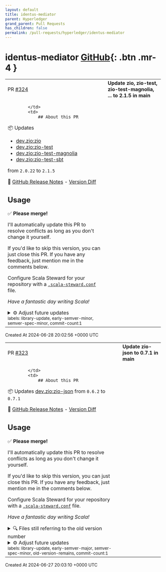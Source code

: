 ```yaml
---
layout: default
title: identus-mediator
parent: Hyperledger
grand_parent: Pull Requests
has_children: false
permalink: /pull-requests/hyperledger/identus-mediator
---
```


# identus-mediator <span class="fs-3 right-align">[GitHub](https://github.com/hyperledger/identus-mediator){: .btn .mr-4 }</span>


<div>
    <table>
        <tr>
            <td>
                PR <a href="https://github.com/hyperledger/identus-mediator/pull/324" class=".btn">#324</a>
            </td>
            <td>
                <b>
                    Update zio, zio-test, zio-test-magnolia, ... to 2.1.5 in main
                </b>
            </td>
        </tr>
        <tr>
            <td>
                
            </td>
            <td>
                ## About this PR
📦 Updates 
* [dev.zio:zio](https://github.com/zio/zio)
* [dev.zio:zio-test](https://github.com/zio/zio)
* [dev.zio:zio-test-magnolia](https://github.com/zio/zio)
* [dev.zio:zio-test-sbt](https://github.com/zio/zio)

 from `2.0.22` to `2.1.5`

📜 [GitHub Release Notes](https://github.com/zio/zio/releases/tag/v2.1.5) - [Version Diff](https://github.com/zio/zio/compare/v2.0.22...v2.1.5)

## Usage
✅ **Please merge!**

I'll automatically update this PR to resolve conflicts as long as you don't change it yourself.

If you'd like to skip this version, you can just close this PR. If you have any feedback, just mention me in the comments below.

Configure Scala Steward for your repository with a [`.scala-steward.conf`](https://github.com/scala-steward-org/scala-steward/blob/767fcfecbfd53c507152f6cf15c846176bae561d/docs/repo-specific-configuration.md) file.

_Have a fantastic day writing Scala!_

<details>
<summary>⚙ Adjust future updates</summary>

Add this to your `.scala-steward.conf` file to ignore future updates of this dependency:
```
updates.ignore = [ { groupId = "dev.zio" } ]
```
Or, add this to slow down future updates of this dependency:
```
dependencyOverrides = [{
  pullRequests = { frequency = "30 days" },
  dependency = { groupId = "dev.zio" }
}]
```
</details>

<sup>
labels: library-update, early-semver-minor, semver-spec-minor, commit-count:1
</sup>
            </td>
        </tr>
    </table>
    <div class="right-align">
        Created At 2024-06-28 20:02:56 +0000 UTC
    </div>
</div>

<div>
    <table>
        <tr>
            <td>
                PR <a href="https://github.com/hyperledger/identus-mediator/pull/323" class=".btn">#323</a>
            </td>
            <td>
                <b>
                    Update zio-json to 0.7.1 in main
                </b>
            </td>
        </tr>
        <tr>
            <td>
                
            </td>
            <td>
                ## About this PR
📦 Updates [dev.zio:zio-json](https://github.com/zio/zio-json) from `0.6.2` to `0.7.1`

📜 [GitHub Release Notes](https://github.com/zio/zio-json/releases/tag/v0.7.1) - [Version Diff](https://github.com/zio/zio-json/compare/v0.6.2...v0.7.1)

## Usage
✅ **Please merge!**

I'll automatically update this PR to resolve conflicts as long as you don't change it yourself.

If you'd like to skip this version, you can just close this PR. If you have any feedback, just mention me in the comments below.

Configure Scala Steward for your repository with a [`.scala-steward.conf`](https://github.com/scala-steward-org/scala-steward/blob/767fcfecbfd53c507152f6cf15c846176bae561d/docs/repo-specific-configuration.md) file.

_Have a fantastic day writing Scala!_

<details>
<summary>🔍 Files still referring to the old version number</summary>

The following files still refer to the old version number (0.6.2).
You might want to review and update them manually.
```
package-lock.json
```
</details>
<details>
<summary>⚙ Adjust future updates</summary>

Add this to your `.scala-steward.conf` file to ignore future updates of this dependency:
```
updates.ignore = [ { groupId = "dev.zio", artifactId = "zio-json" } ]
```
Or, add this to slow down future updates of this dependency:
```
dependencyOverrides = [{
  pullRequests = { frequency = "30 days" },
  dependency = { groupId = "dev.zio", artifactId = "zio-json" }
}]
```
</details>

<sup>
labels: library-update, early-semver-major, semver-spec-minor, old-version-remains, commit-count:1
</sup>
            </td>
        </tr>
    </table>
    <div class="right-align">
        Created At 2024-06-27 20:03:10 +0000 UTC
    </div>
</div>

